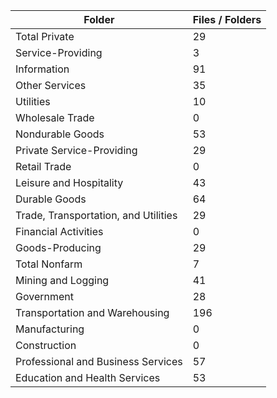 | Folder                               |   Files / Folders |
|--------------------------------------|-------------------|
| Total Private                        |                29 |
| Service-Providing                    |                 3 |
| Information                          |                91 |
| Other Services                       |                35 |
| Utilities                            |                10 |
| Wholesale Trade                      |                 0 |
| Nondurable Goods                     |                53 |
| Private Service-Providing            |                29 |
| Retail Trade                         |                 0 |
| Leisure and Hospitality              |                43 |
| Durable Goods                        |                64 |
| Trade, Transportation, and Utilities |                29 |
| Financial Activities                 |                 0 |
| Goods-Producing                      |                29 |
| Total Nonfarm                        |                 7 |
| Mining and Logging                   |                41 |
| Government                           |                28 |
| Transportation and Warehousing       |               196 |
| Manufacturing                        |                 0 |
| Construction                         |                 0 |
| Professional and Business Services   |                57 |
| Education and Health Services        |                53 |
